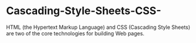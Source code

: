 # Cascading-Style-Sheets-CSS-
HTML (the Hypertext Markup Language) and CSS (Cascading Style Sheets) are two of the core technologies for building Web pages.
